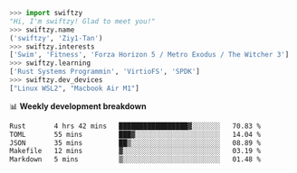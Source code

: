 ```python
>>> import swiftzy
"Hi, I'm swiftzy! Glad to meet you!"
>>> swiftzy.name
('swiftzy', 'Ziy1-Tan')
>>> swiftzy.interests
['Swim', 'Fitness', 'Forza Horizon 5 / Metro Exodus / The Witcher 3']
>>> swiftzy.learning
['Rust Systems Programmin', 'VirtioFS', 'SPDK']
>>> swiftzy.dev_devices
["Linux WSL2", "Macbook Air M1"]
```
📊 **Weekly development breakdown**
<!--START_SECTION:waka-->

```txt
Rust       4 hrs 42 mins   █████████████████▓░░░░░░░   70.83 %
TOML       55 mins         ███▓░░░░░░░░░░░░░░░░░░░░░   14.04 %
JSON       35 mins         ██▒░░░░░░░░░░░░░░░░░░░░░░   08.89 %
Makefile   12 mins         ▓░░░░░░░░░░░░░░░░░░░░░░░░   03.19 %
Markdown   5 mins          ▒░░░░░░░░░░░░░░░░░░░░░░░░   01.48 %
```

<!--END_SECTION:waka-->
